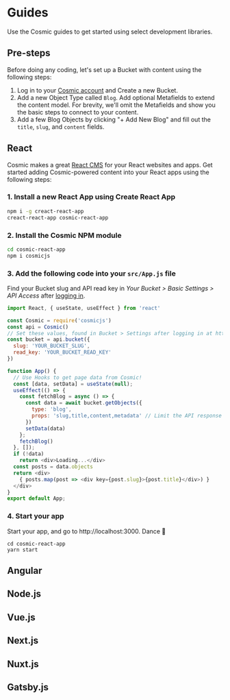 # Guides
Use the Cosmic guides to get started using select development libraries.

## Pre-steps
Before doing any coding, let's set up a Bucket with content using the following steps:
1. Log in to your [Cosmic account](https://app.cosmicjs.com) and Create a new Bucket.
2. Add a new Object Type called `Blog`. Add optional Metafields to extend the content model. For brevity, we'll omit the Metafields and show you the basic steps to connect to your content.
3. Add a few Blog Objects by clicking "+ Add New Blog" and fill out the `title`, `slug`, and `content` fields.

## React
Cosmic makes a great [React CMS](https://www.cosmicjs.com/knowledge-base/react-cms) for your React websites and apps. Get started adding Cosmic-powered content into your React apps using the following steps:

### 1. Install a new React App using Create React App
```bash
npm i -g creact-react-app
creact-react-app cosmic-react-app
```
### 2. Install the Cosmic NPM module
```bash
cd cosmic-react-app
npm i cosmicjs
```
### 3. Add the following code into your `src/App.js` file
Find your Bucket slug and API read key in <i>Your Bucket > Basic Settings > API Access</i> after [logging in](https://app.cosmicjs.com).
```javascript
import React, { useState, useEffect } from 'react'

const Cosmic = require('cosmicjs')
const api = Cosmic()
// Set these values, found in Bucket > Settings after logging in at https://app.cosmicjs.com/login
const bucket = api.bucket({
  slug: 'YOUR_BUCKET_SLUG',
  read_key: 'YOUR_BUCKET_READ_KEY'
})

function App() {
  // Use Hooks to get page data from Cosmic!
  const [data, setData] = useState(null);
  useEffect(() => {
    const fetchBlog = async () => {
      const data = await bucket.getObjects({
        type: 'blog',
        props: 'slug,title,content,metadata' // Limit the API response data by props
      })
      setData(data)
    };
    fetchBlog()
  }, []);
  if (!data)
    return <div>Loading...</div>
  const posts = data.objects
  return <div>
    { posts.map(post => <div key={post.slug}>{post.title}</div>) }
  </div>
}
export default App;

```

### 4. Start your app
Start your app, and go to http://localhost:3000. Dance 🎉
```
cd cosmic-react-app
yarn start
```

## Angular

## Node.js

## Vue.js

## Next.js

## Nuxt.js

## Gatsby.js